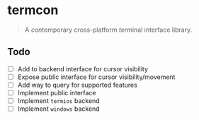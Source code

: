 # termcon

> A *con*temporary cross-platform *term*inal interface library.

## Todo

- [ ] Add to backend interface for cursor visibility
- [ ] Expose public interface for cursor visibility/movement
- [ ] Add way to query for supported features
- [ ] Implement public interface
- [ ] Implement `termios` backend
- [ ] Implement `windows` backend
